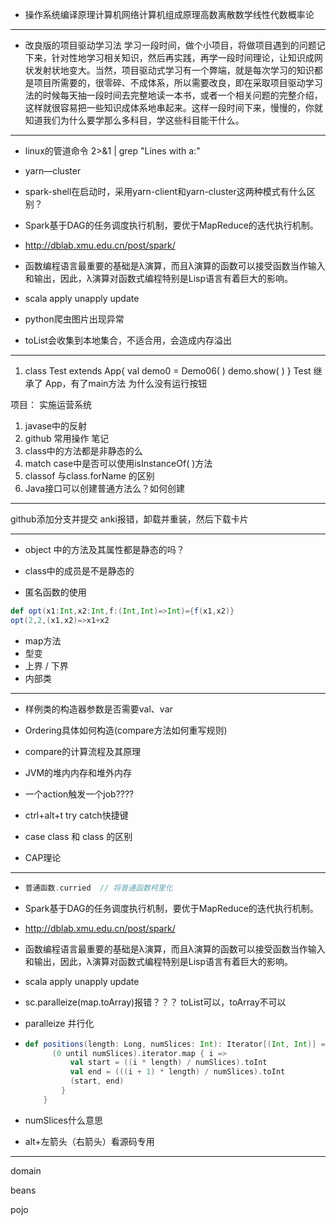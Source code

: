 - 操作系统编译原理计算机网络计算机组成原理高数离散数学线性代数概率论


---
- 改良版的项目驱动学习法
  学习一段时间，做个小项目，将做项目遇到的问题记下来，针对性地学习相关知识，然后再实践，再学一段时间理论，让知识成网状发射状地变大。当然，项目驱动式学习有一个弊端，就是每次学习的知识都是项目所需要的，很零碎、不成体系，所以需要改良，即在采取项目驱动学习法的时候每天抽一段时间去完整地读一本书，或者一个相关问题的完整介绍，这样就很容易把一些知识成体系地串起来。这样一段时间下来，慢慢的，你就知道我们为什么要学那么多科目，学这些科目能干什么。

---

- linux的管道命令   2>&1 | grep "Lines with a:"
- yarn—cluster
- spark-shell在启动时，采用yarn-client和yarn-cluster这两种模式有什么区别？
- Spark基于DAG的任务调度执行机制，要优于MapReduce的迭代执行机制。
- http://dblab.xmu.edu.cn/post/spark/
- 函数编程语言最重要的基础是λ演算，而且λ演算的函数可以接受函数当作输入和输出，因此，λ演算对函数式编程特别是Lisp语言有着巨大的影响。
- scala apply unapply update
- python爬虫图片出现异常



- toList会收集到本地集合，不适合用，会造成内存溢出

---

1. class Test extends App{ val demo0 = Demo06( ) demo.show( ) } Test 继承了 App，有了main方法 为什么没有运行按钮

项目： 实施运营系统

1. javase中的反射    
2. github 常用操作 笔记
3. class中的方法都是非静态的么
4. match case中是否可以使用isInstanceOf( )方法
5. classof 与class.forName 的区别
6. Java接口可以创建普通方法么？如何创建

**********

github添加分支并提交 anki报错，卸载并重装，然后下载卡片

---

- object 中的方法及其属性都是静态的吗？

- class中的成员是不是静态的

- 匿名函数的使用

```scala
def opt(x1:Int,x2:Int,f:(Int,Int)=>Int)={f(x1,x2)}
opt(2,2,(x1,x2)=>x1+x2
```

- map方法
- 型变
- 上界 / 下界
- 内部类

---

- 样例类的构造器参数是否需要val、var

- Ordering具体如何构造(compare方法如何重写规则)

- compare的计算流程及其原理

- JVM的堆内内存和堆外内存

- 一个action触发一个job????

- ctrl+alt+t 		try catch快捷键

- case class 和 class 的区别

- CAP理论

---

- ```scala
  普通函数.curried	// 将普通函数柯里化
  ```

- Spark基于DAG的任务调度执行机制，要优于MapReduce的迭代执行机制。

- http://dblab.xmu.edu.cn/post/spark/

- 函数编程语言最重要的基础是λ演算，而且λ演算的函数可以接受函数当作输入和输出，因此，λ演算对函数式编程特别是Lisp语言有着巨大的影响。

- scala apply unapply update

- sc.paralleize(map.toArray)报错？？？ toList可以，toArray不可以

- paralleize  并行化

- ```scala
  def positions(length: Long, numSlices: Int): Iterator[(Int, Int)] = {
        (0 until numSlices).iterator.map { i =>
            val start = ((i * length) / numSlices).toInt
            val end = (((i + 1) * length) / numSlices).toInt
            (start, end)
          }
      }
  ```

- numSlices什么意思

- alt+左箭头（右箭头）看源码专用

---

domain

beans

pojo